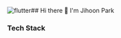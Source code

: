 ![flutter](https://github.com/wlgnsdl815/wlgnsdl815/assets/80227700/07b632c1-4f58-4bd9-8b7d-525182d3dedd)## Hi there 👋
I'm Jihoon Park

### Tech Stack


<!--
**wlgnsdl815/wlgnsdl815** is a ✨ _special_ ✨ repository because its `README.md` (this file) appears on your GitHub profile.

Here are some ideas to get you started:

- 🔭 I’m currently working on ...
- 🌱 I’m currently learning ...
- 👯 I’m looking to collaborate on ...
- 🤔 I’m looking for help with ...
- 💬 Ask me about ...
- 📫 How to reach me: ...
- 😄 Pronouns: ...
- ⚡ Fun fact: ...
-->
